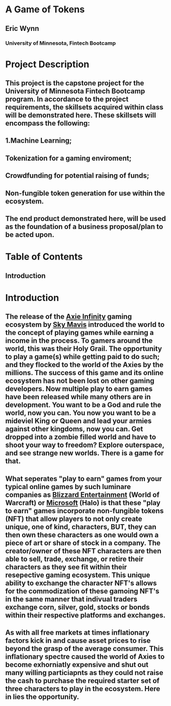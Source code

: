 # A Game of Tokens
## Eric Wynn 
### University of Minnesota, Fintech Bootcamp

# Project Description
## This project is the capstone project for the University of Minnesota Fintech Bootcamp program. In accordance to the project requirements, the skillsets acquired within class will be demonstrated here. These skillsets will encompass the following:
## 1.Machine Learning;
## Tokenization for a gaming enviroment;
## Crowdfunding for potential raising of funds;
## Non-fungible token generation for use within the ecosystem.

## The end product demonstrated here, will be used as the foundation of a business proposal/plan to be acted upon. 

# Table of Contents
## Introduction 



# Introduction 
## The release of the [Axie Infinity]() gaming ecosystem by [Sky Mavis]() introduced the world to the concept of playing games while earning a income in the process. To gamers around the world, this was their Holy Grail. The opportunity to play a game(s) while getting paid to do such; and they flocked to the world of the Axies by the millions. The success of this game and its online ecosystem has not been lost on other gaming developers. Now multiple play to earn games have been released while many others are in development. You want to be a God and rule the world, now you can[](). You now you want to be a mideviel King or Queen and lead your armies against other kingdoms, now you can[](). Get dropped into a zombie filled world and have to shoot your way to freedom[]()? Explore outerspace, and see strange new worlds[](). There is a game for that.

## What seperates "play to earn" games from your typical online games by such luminare companies as [Blizzard Entertainment]() (World of Warcraft) or [Microsoft]() (Halo) is that these "play to earn" games incorporate non-fungible tokens (NFT) that allow players to not only create unique, one of kind, characters, BUT, they can then own these characters as one would own a piece of art or share of stock in a company. The creator/owner of these NFT characters are then able to sell, trade, exchange, or retire their characters as they see fit within their resepective gaming ecosystem. This unique ability to exchange the character NFT's allows for the commodization of these gamoing NFT's in the same manner that indivual traders exchange corn, silver, gold, stocks or bonds within their respective platforms and exchanges. 

## As with all free markets at times inflationary factors kick in and cause asset prices to rise beyond the grasp of the average consumer. This inflationary spectre caused the world of Axies to become exhorniatly expensive and shut out many willing particiapnts as they could not raise the cash to purchase the required starter set of three characters to play in the ecosystem. Here in lies the opportunity.



